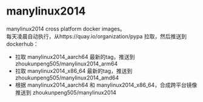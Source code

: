 # manylinux2014
manylinux2014 cross platform docker images。<br/>
每天凌晨自动执行，从https://quay.io/organization/pypa 拉取，然后推送到dockerhub：
- 拉取 manylinux2014_aarch64 最新的tag，推送到zhoukunpeng505/manylinux2014_arm64
- 拉取 manylinux2014_x86_64  最新的tag，推送到zhoukunpeng505/manylinux2014_amd64
- 根据 manylinux2014_aarch64 和 manylinux2014_x86_64，合成跨平台镜像推送到 zhoukunpeng505/manylinux2014


